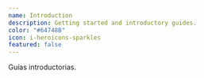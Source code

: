 ```yaml
---
name: Introduction
description: Getting started and introductory guides.
color: "#64748B"
icon: i-heroicons-sparkles
featured: false
---
```


Guías introductorias.

